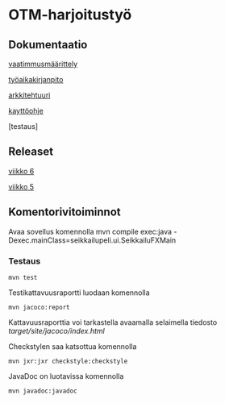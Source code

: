 # OTM-harjoitustyö

## Dokumentaatio

[vaatimmusmäärittely](https://github.com/strajama/otm-harjoitustyo/blob/master/dokumentaatio/vaatimusmaarittely.md)

[työaikakirjanpito](https://github.com/strajama/otm-harjoitustyo/blob/master/dokumentaatio/tyoaikakirjanpito.md)

[arkkitehtuuri](https://github.com/strajama/otm-harjoitustyo/blob/master/dokumentaatio/arkkitehtuuri.md)

[kayttöohje](https://github.com/strajama/otm-harjoitustyo/blob/master/dokumentaatio/kayttoohje.md)

[testaus] 

## Releaset

[viikko 6](https://github.com/strajama/otm-harjoitustyo/releases/tag/viikko6)

[viikko 5](https://github.com/strajama/otm-harjoitustyo/releases/tag/viikko5)

## Komentorivitoiminnot

Avaa sovellus komennolla mvn compile exec:java -Dexec.mainClass=seikkailupeli.ui.SeikkailuFXMain

### Testaus

```
mvn test
```

Testikattavuusraportti luodaan komennolla

```
mvn jacoco:report
```

Kattavuusraporttia voi tarkastella avaamalla selaimella tiedosto _target/site/jacoco/index.html_


Checkstylen saa katsottua komennolla

```
mvn jxr:jxr checkstyle:checkstyle
```
JavaDoc on luotavissa komennolla

```
mvn javadoc:javadoc
```
